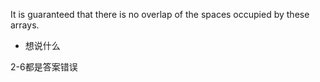 It is guaranteed that there is no overlap of the spaces occupied by these arrays.
+ 想说什么


2-6都是答案错误